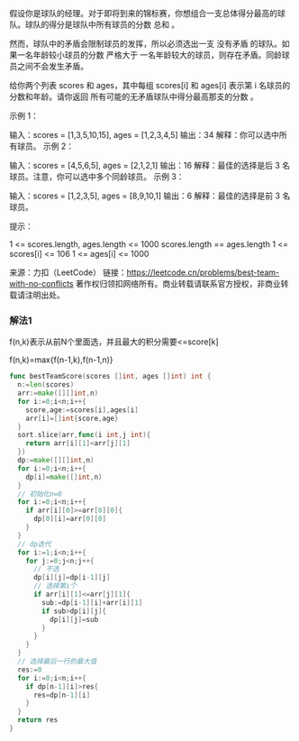 假设你是球队的经理。对于即将到来的锦标赛，你想组合一支总体得分最高的球队。球队的得分是球队中所有球员的分数 总和 。

然而，球队中的矛盾会限制球员的发挥，所以必须选出一支 没有矛盾 的球队。如果一名年龄较小球员的分数 严格大于 一名年龄较大的球员，则存在矛盾。同龄球员之间不会发生矛盾。

给你两个列表 scores 和 ages，其中每组 scores[i] 和 ages[i] 表示第 i 名球员的分数和年龄。请你返回 所有可能的无矛盾球队中得分最高那支的分数 。

 

示例 1：

输入：scores = [1,3,5,10,15], ages = [1,2,3,4,5]
输出：34
解释：你可以选中所有球员。
示例 2：

输入：scores = [4,5,6,5], ages = [2,1,2,1]
输出：16
解释：最佳的选择是后 3 名球员。注意，你可以选中多个同龄球员。
示例 3：

输入：scores = [1,2,3,5], ages = [8,9,10,1]
输出：6
解释：最佳的选择是前 3 名球员。


提示：

1 <= scores.length, ages.length <= 1000
scores.length == ages.length
1 <= scores[i] <= 106
1 <= ages[i] <= 1000

来源：力扣（LeetCode）
链接：https://leetcode.cn/problems/best-team-with-no-conflicts
著作权归领扣网络所有。商业转载请联系官方授权，非商业转载请注明出处。



### 解法1

f(n,k)表示从前N个里面选，并且最大的积分需要<=score[k]

f(n,k)=max{f(n-1,k),f(n-1,n)}


```go
func bestTeamScore(scores []int, ages []int) int {
  n:=len(scores)
  arr:=make([][]int,n)
  for i:=0;i<n;i++{
    score,age:=scores[i],ages[i]
    arr[i]=[]int{score,age}
  }
  sort.slice(arr,func(i int,j int){
    return arr[i][1]<arr[j][1]
  })
  dp:=make([][]int,n)
  for i:=0;i<n;i++{
    dp[i]=make([]int,n)
  }
  // 初始化n=0
  for i:=0;i<n;i++{
    if arr[i][0]>=arr[0][0]{
      dp[0][i]=arr[0][0]
    }
  }
  // dp迭代
  for i:=1;i<n;i++{
    for j:=0;j<n;j++{
      // 不选
      dp[i][j]=dp[i-1][j]
      // 选择第i个
      if arr[i][1]<=arr[j][1]{
        sub:=dp[i-1][i]+arr[i][1]
        if sub>dp[i][j]{
          dp[i][j]=sub
        }
      }
    }
  }
  // 选择最后一行的最大值
  res:=0
  for i:=0;i<n;i++{
    if dp[n-1][i]>res{
      res=dp[n-1][i]
    }
  }
  return res
}
```

